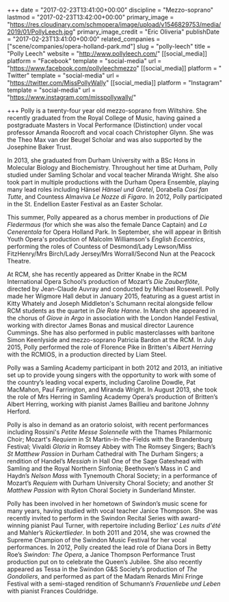 +++
date = "2017-02-23T13:41:00+00:00"
discipline = "Mezzo-soprano"
lastmod = "2017-02-23T13:42:00+00:00"
primary_image = "https://res.cloudinary.com/schmopera/image/upload/v1546829753/media/2019/01/PollyLeech.jpg"
primary_image_credit = "Eric Oliveria"
publishDate = "2017-02-23T13:41:00+00:00"
related_companies = ["scene/companies/opera-holland-park.md"]
slug = "polly-leech"
title = "Polly Leech"
website = "http://www.pollyleech.com/"
[[social_media]]
platform = "Facebook"
template = "social-media"
url = "https://www.facebook.com/pollyleechmezzo"
[[social_media]]
platform = " Twitter"
template = "social-media"
url = "https://twitter.com/MissPollyWally"
[[social_media]]
platform = "Instagram"
template = "social-media"
url = "https://www.instagram.com/misspollywally/"

+++
Polly is a twenty-four year old mezzo-soprano from Wiltshire. She recently graduated from the Royal College of Music, having gained a postgraduate Masters in Vocal Performance (Distinction) under vocal professor Amanda Roocroft and vocal coach Christopher Glynn. She was the Theo Max van der Beugel Scholar and was also supported by the Josephine Baker Trust.  
 
In 2013, she graduated from Durham University with a BSc Hons in Molecular Biology and Biochemistry.  Throughout her time at Durham, Polly studied under Samling Scholar and vocal teacher Miranda Wright.  She also took part in multiple productions with the Durham Opera Ensemble, playing many lead roles including Hänsel *Hänsel und Gretel*, Dorabella *Cosi fan Tutte*, and Countess Almaviva *Le Nozze di Figaro*.  In 2012, Polly participated in the St. Endellion Easter Festival as an Easter Scholar. 

This summer, Polly appeared as a chorus member in productions of *Die Fledermaus* (for which she was also the female Dance Captain) and *La Cenerentola* for Opera Holland Park.  In September, she will appear in British Youth Opera's production of Malcolm Williamson's *English Eccentrics*, performing the roles of Countess of Desmond/Lady Lewson/Miss FitzHenry/Mrs Birch/Lady Jersey/Mrs Worrall/Second Nun at the Peacock Theatre. 

At RCM, she has recently appeared as Dritter Knabe in the RCM International Opera School’s production of Mozart’s *Die Zauberflöte*, directed by Jean-Claude Auvray and conducted by Michael Rosewell.  Polly made her Wigmore Hall debut in January 2015, featuring as a guest artist in Kitty Whately and Joseph Middleton's Schumann recital alongside fellow RCM students as the quartet in *Die Rote Hanne*.  In March she appeared in the chorus of *Giove in Argo* in association with the London Handel Festival, working with director James Bonas and musical director Laurence Cummings.  She has also performed in public masterclasses with baritone Simon Keenlyside and mezzo-soprano Patricia Bardon at the RCM. In July 2015, Polly performed the role of Florence Pike in Britten's *Albert Herring* with the RCMIOS, in a production directed by Liam Steel.
 
Polly was a Samling Academy participant in both 2012 and 2013, an initiative set up to provide young singers with the opportunity to work with some of the country’s leading vocal experts, including Caroline Dowdle, Pat MacMahon, Paul Farrington, and Miranda Wright. In August 2013, she took the role of Mrs Herring in Samling Academy Opera’s production of Britten’s Albert Herring, working with pianist James Baillieu and baritone Johnny Herford.
 
Polly is also in demand as an oratorio soloist, with recent performances including Rossini's *Petite Messe Solennelle* with the Thames Philarmonic Choir; Mozart's *Requiem* in St Martin-in-the-Fields with the Brandenburg Festival; Vivaldi *Gloria* in Romsey Abbey with The Romsey Singers; Bach’s *St Matthew Passion* in Durham Cathedral with The Durham Singers; a rendition of Handel’s *Messiah* in Hall One of the Sage Gateshead with Samling and the Royal Northern Sinfonia; Beethoven’s Mass in C and Haydn’s *Nelson Mass* with Tynemouth Choral Society; in a performance of Mozart’s *Requiem* with Durham University Choral Society; and another *St Matthew Passion* with Ryton Choral Society in Sunderland Minster. 
 
Polly has been involved in her hometown of Swindon’s music scene for many years, having studied with vocal teacher Janice Thompson.   She was recently invited to perform in the Swindon Recital Series with award-winning pianist Paul Turner, with repertoire including Berlioz’ *Les nuits d'été* and Mahler’s *Rückertlieder*.  In both 2011 and 2014, she was crowned the Supreme Champion of the Swindon Music Festival for her vocal performances.  In 2012, Polly created the lead role of Diana Dors in Betty Roe’s *Swindon: The Opera*, a Janice Thompson Performance Trust production put on to celebrate the Queen’s Jubilee.  She also recently appeared as Tessa in the Swindon G&S Society’s production of *The Gondoliers*, and performed as part of the Madam Renards Mini Fringe Festival with a semi-staged rendition of Schumann’s *Frauenliebe und Leben* with pianist Frances Couldridge.